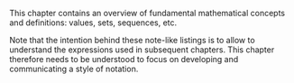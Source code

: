 
This chapter contains an overview of fundamental mathematical concepts and
definitions: values, sets, sequences, etc.

Note that the intention behind these note-like listings is to allow to
understand the expressions used in subsequent chapters. This chapter
therefore needs to be understood to focus on developing and communicating
a style of notation.
